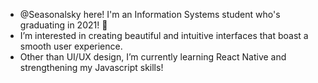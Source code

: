 - @Seasonalsky here! I'm an Information Systems student who's graduating in 2021! 👋  
- I’m interested in creating beautiful and intuitive interfaces that boast a smooth user experience.  
- Other than UI/UX design, I’m currently learning React Native and strengthening my Javascript skills!  

<!---- 👋 Hi, I’m @Seasonalsky
- 👀 I’m interested in ...
- 🌱 I’m currently learning ...
- 💞️ I’m looking to collaborate on ...
- 📫 How to reach me ...
💞️ I’m open to collaborating on UI/UX or front-end development projects

Seasonalsky/Seasonalsky is a ✨ special ✨ repository because its `README.md` (this file) appears on your GitHub profile.
You can click the Preview link to take a look at your changes.
--->
